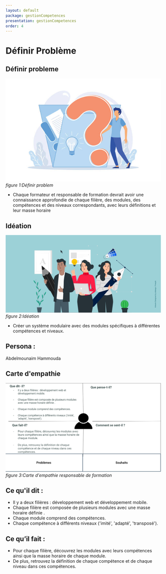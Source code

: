 ```yaml
---
layout: default
package: gestionCompetences
presentation: gestionCompetences
order: 4
---
```


# Définir Problème

<!-- note -->







## Définir probleme 

![Définir probleme](./images/definir-probleme.jpg)*figure 1:Définir problem*

- Chaque formateur et responsable de formation devrait avoir une connaissance approfondie de chaque filière, des modules, des compétences et des niveaux correspondants, avec leurs définitions et leur masse horaire

## Idéation 

![Idéation](./images/ideation.png)*figure 2:Idéation*

- Créer un système modulaire avec des modules spécifiques à différentes compétences et niveaux.




## Persona :

Abdelmounaim Hammouda  


## Carte d'empathie 

![Carte d'empathie responsable de formation](./images/carte-empathie-responsable-de-formation-abdelmounaim-hammouda.png)*figure 3:Carte d'empathie responsable de formation*


<!-- note -->

## Ce qu'il dit : 

- Il y a deux filières : développement web et développement mobile.
- Chaque filière est composée de plusieurs modules avec une masse horaire définie .
- Chaque module comprend des compétences. 
- Chaque compétence à différents niveaux ('imité', 'adapté', 'transposé').

## Ce qu’il fait :

- Pour chaque filière, découvrez les modules avec leurs compétences ainsi que la masse horaire de chaque module.
- De plus, retrouvez la définition de chaque compétence et de chaque niveau dans ces compétences.